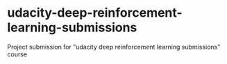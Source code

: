 # udacity-deep-reinforcement-learning-submissions
Project submission for "udacity deep reinforcement learning submissions" course

